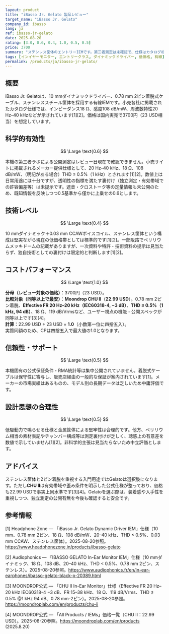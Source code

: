 ```yaml
---
layout: product
title: "iBasso Jr. Gelato 製品レビュー"
target_name: "iBasso Jr. Gelato"
company_id: ibasso
lang: ja
ref: ibasso-jr-gelato
date: 2025-08-20
rating: [3.0, 0.6, 0.4, 1.0, 0.5, 0.5]
price: 3700
summary: "ステンレス筐体のエントリーIEMです。第三者測定は未確認で、仕様はカタログ相当の範囲に留まります。3700円（23 USD）に対し、22.99 USDのMoondrop CHU IIとほぼ同額のためCPは四捨五入で1.0です。"
tags: [インイヤーモニター, エントリークラス, ダイナミックドライバー, 低価格, 有線]
permalink: /products/ja/ibasso-jr-gelato/
---
```

## 概要

iBasso Jr. Gelatoは、10 mmダイナミックドライバー、0.78 mm 2ピン着脱式ケーブル、ステンレススチール筐体を採用する有線IEMです。小売各社に掲載されたカタログ仕様では、インピーダンス18 Ω、感度108 dB/mW、周波数特性20 Hz–40 kHzなどが示されています[1][2]。価格は国内実売で3700円（23 USD相当）を想定しています。

## 科学的有効性

$$ \Large \text{0.6} $$

本機の第三者ラボによる公開測定はレビュー日現在で確認できません。小売サイトに掲載されるメーカー提供仕様として、20 Hz–40 kHz、18 Ω、108 dB/mW、（明記がある場合）THD ≤ 0.5%（1 kHz）とされます[1][2]。数値上は日常用途には十分ですが、透明性の指標を満たす裏付け（独立測定・有効帯域での許容偏差等）は未提示です。遮音・クロストーク等の定量情報も未公開のため、既知情報を反映しつつ0.5基準から僅かに上乗せの0.6とします。

## 技術レベル

$$ \Large \text{0.4} $$

10 mmダイナミック＋0.03 mm CCAWボイスコイル、ステンレス筐体という構成は堅実ながら現在の低価格帯としては標準的です[1][2]。一部販路でベリリウムメッキドームの記載がありますが、一次資料や特許・技術資料の提示は見当たらず、独自技術としての裏付けは限定的と判断します[1][2]。

## コストパフォーマンス

$$ \Large \text{1.0} $$

**分母（レビュー対象の価格）**：3700円（23 USD）。  
**比較対象（同等以上で最安）**：**Moondrop CHU II**（**22.99 USD**）。0.78 mm 2ピン着脱、**Effective FR 20 Hz–20 kHz（IEC60318-4, −3 dB）**、**THD ≤ 0.5%（1 kHz, 94 dB）**、18 Ω、119 dB/Vrmsなど、ユーザー視点の機能・公開スペックが同等以上です[3][4]。  
**計算**：22.99 USD ÷ 23 USD = **1.0**（小数第一位に四捨五入）。  
実質同額のため、CPは四捨五入で最大値の1.0となります。

## 信頼性・サポート

$$ \Large \text{0.5} $$

本機固有の公式保証条件・RMA統計等は集中公開されていません。着脱式ケーブルは保守性に寄与し、販売店経由の一般的な保証が案内されています[1]。メーカーの市場実績はあるものの、モデル別の長期データは乏しいため中庸評価です。

## 設計思想の合理性

$$ \Large \text{0.5} $$

低駆動力で鳴らせる仕様と金属筐体による堅牢性は合理的です。他方、ベリリウム相当の素材表記やチャンバー構成等は測定裏付けが乏しく、聴感上の有意差を数値で示していません[1][2]。非科学的主張は見当たらないため中立評価とします。

## アドバイス

ステンレス筐体と2ピン着脱を重視する入門用途ではGelatoは選択肢になります。ただし**CHU II**は有効帯域や歪み条件を明示した公式仕様が整っており、価格も22.99 USDで事実上同水準です[3][4]。Gelatoを選ぶ際は、装着感や入手性を重視しつつ、独立測定の公開有無を今後も確認すると安全です。

## 参考情報

[1] Headphone Zone — 「iBasso Jr. Gelato Dynamic Driver IEM」仕様（10 mm、0.78 mm 2ピン、18 Ω、108 dB/mW、20–40 kHz、THD ≤ 0.5%、0.03 mm CCAW、ステンレス筐体）。2025-08-20参照。https://www.headphonezone.in/products/ibasso-gelato

[2] Audiophonics — 「IBASSO GELATO In-Ear Monitor IEM」仕様（10 mmダイナミック、18 Ω、108 dB、20–40 kHz、THD < 0.5%、0.78 mm 2ピン、ステンレス）。2025-08-20参照。https://www.audiophonics.fr/en/in-ear-earphones/ibasso-gelato-black-p-20389.html

[3] MOONDROP公式 — 「CHU II In-Ear Monitor」仕様（Effective FR 20 Hz–20 kHz IEC60318-4 −3 dB、FR 15–38 kHz、18 Ω、119 dB/Vrms、THD ≤ 0.5% @1 kHz 94 dB、0.78 mm-2ピン）。2025-08-20参照。https://moondroplab.com/en/products/chu-ii

[4] MOONDROP公式 — 「All Products / IEMs」価格一覧（CHU II：22.99 USD）。2025-08-20参照。https://moondroplab.com/en/products
(2025.8.20)

